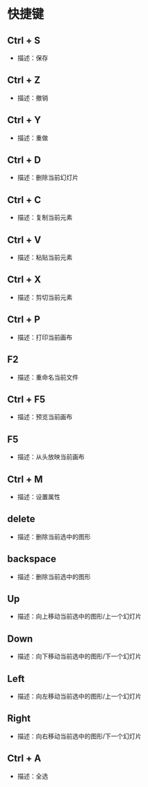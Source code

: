 # 快捷键

## Ctrl + S
- 描述：保存
## Ctrl + Z
- 描述：撤销
## Ctrl + Y
- 描述：重做
## Ctrl + D
- 描述：删除当前幻灯片
## Ctrl + C
- 描述：复制当前元素
## Ctrl + V
- 描述：粘贴当前元素
## Ctrl + X
- 描述：剪切当前元素
## Ctrl + P
- 描述：打印当前画布
## F2 
- 描述：重命名当前文件
## Ctrl + F5 
- 描述：预览当前画布
## F5 
- 描述：从头放映当前画布
## Ctrl + M 
- 描述：设置属性
## delete 
- 描述：删除当前选中的图形
## backspace 
- 描述：删除当前选中的图形
## Up 
- 描述：向上移动当前选中的图形/上一个幻灯片
## Down 
- 描述：向下移动当前选中的图形/下一个幻灯片
## Left 
- 描述：向左移动当前选中的图形/上一个幻灯片
## Right 
- 描述：向右移动当前选中的图形/下一个幻灯片
## Ctrl + A 
- 描述：全选
